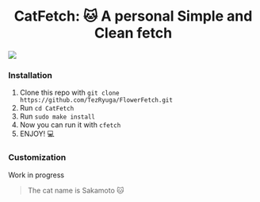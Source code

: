 <div align="center">
<h1>CatFetch: 🐱 A personal Simple and Clean fetch </h1>
</div>

![](https://github.com/MiguelRAvila/CatFetch/blob/master/rsc/preview2.png)

### Installation

1. Clone this repo with `git clone https://github.com/TezRyuga/FlowerFetch.git`
2. Run `cd CatFetch`
3. Run `sudo make install`
4. Now you can run it with `cfetch` 
5. ENJOY! 💻

### Customization

Work in progress

> The cat name is Sakamoto 🐱